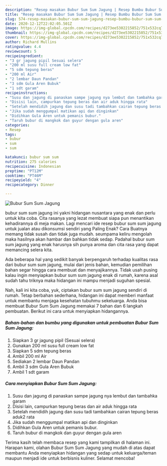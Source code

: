 ```yaml
---
description: "Resep masakan Bubur Sum Sum Jagung | Resep Bumbu Bubur Sum Sum Jagung Yang Lezat"
title: "Resep masakan Bubur Sum Sum Jagung | Resep Bumbu Bubur Sum Sum Jagung Yang Lezat"
slug: 574-resep-masakan-bubur-sum-sum-jagung-resep-bumbu-bubur-sum-sum-jagung-yang-lezat
date: 2020-12-12T22:02:05.501Z
image: https://img-global.cpcdn.com/recipes/d273ee5302215852/751x532cq70/bubur-sum-sum-jagung-foto-resep-utama.jpg
thumbnail: https://img-global.cpcdn.com/recipes/d273ee5302215852/751x532cq70/bubur-sum-sum-jagung-foto-resep-utama.jpg
cover: https://img-global.cpcdn.com/recipes/d273ee5302215852/751x532cq70/bubur-sum-sum-jagung-foto-resep-utama.jpg
author: Richard Mullins
ratingvalue: 4.4
reviewcount: 5
recipeingredient:
- "3 gr jagung pipil Sesuai selera"
- "200 ml susu full cream low fat"
- "5 sdm tepung beras"
- "200 ml Air"
- "2 lembar Daun Pandan"
- "3 sdm Gula Aren Bubuk"
- "1 sdt garam"
recipeinstructions:
- "Susu dan jagung di panaskan sampe jagung nya lembut dan tambahka garam"
- "Disisi lain, campurkan tepung beras dan air aduk hingga rata"
- "Setelah mendidih jagung dan susu tadi tambahkan cairan tepung beras aduk2 rata"
- "Jika sudah menggumpal matikan api dan dinginkan"
- "Didihkan Gula Aren untuk pemanis bubur."
- "Taruh bubur di mangkok dan guyur dengan gula aren"
categories:
- Resep
tags:
- bubur
- sum
- sum

katakunci: bubur sum sum 
nutrition: 275 calories
recipecuisine: Indonesian
preptime: "PT12M"
cooktime: "PT46M"
recipeyield: "4"
recipecategory: Dinner

---
```



![Bubur Sum Sum Jagung](https://img-global.cpcdn.com/recipes/d273ee5302215852/751x532cq70/bubur-sum-sum-jagung-foto-resep-utama.jpg)


bubur sum sum jagung ini yakni hidangan nusantara yang enak dan perlu untuk kita coba. Cita rasanya yang lezat membuat siapa pun menantikan kehadirannya di meja makan.
Lagi mencari ide resep bubur sum sum jagung untuk jualan atau dikonsumsi sendiri yang Paling Enak? Cara Buatnya memang tidak susah dan tidak juga mudah. seumpama keliru mengolah maka hasilnya akan hambar dan bahkan tidak sedap. Padahal bubur sum sum jagung yang enak harusnya sih punya aroma dan cita rasa yang dapat memancing selera kita.



Ada beberapa hal yang sedikit banyak berpengaruh terhadap kualitas rasa dari bubur sum sum jagung, mulai dari jenis bahan, kemudian pemilihan bahan segar hingga cara membuat dan menyajikannya. Tidak usah pusing kalau ingin menyiapkan bubur sum sum jagung enak di rumah, karena asal sudah tahu triknya maka hidangan ini mampu menjadi suguhan spesial.


Nah, kali ini kita coba, yuk, ciptakan bubur sum sum jagung sendiri di rumah. Tetap berbahan sederhana, hidangan ini dapat memberi manfaat untuk membantu menjaga kesehatan tubuhmu sekeluarga. Anda bisa membuat Bubur Sum Sum Jagung memakai 7 bahan dan 6 langkah pembuatan. Berikut ini cara untuk menyiapkan hidangannya.

<!--inarticleads1-->

##### Bahan-bahan dan bumbu yang digunakan untuk pembuatan Bubur Sum Sum Jagung:

1. Siapkan 3 gr jagung pipil (Sesuai selera)
1. Gunakan 200 ml susu full cream low fat
1. Siapkan 5 sdm tepung beras
1. Ambil 200 ml Air
1. Sediakan 2 lembar Daun Pandan
1. Ambil 3 sdm Gula Aren Bubuk
1. Ambil 1 sdt garam




<!--inarticleads2-->

##### Cara menyiapkan Bubur Sum Sum Jagung:

1. Susu dan jagung di panaskan sampe jagung nya lembut dan tambahka garam
1. Disisi lain, campurkan tepung beras dan air aduk hingga rata
1. Setelah mendidih jagung dan susu tadi tambahkan cairan tepung beras aduk2 rata
1. Jika sudah menggumpal matikan api dan dinginkan
1. Didihkan Gula Aren untuk pemanis bubur.
1. Taruh bubur di mangkok dan guyur dengan gula aren




Terima kasih telah membaca resep yang kami tampilkan di halaman ini. Harapan kami, olahan Bubur Sum Sum Jagung yang mudah di atas dapat membantu Anda menyiapkan hidangan yang sedap untuk keluarga/teman maupun menjadi ide untuk berbisnis kuliner. Selamat mencoba!
